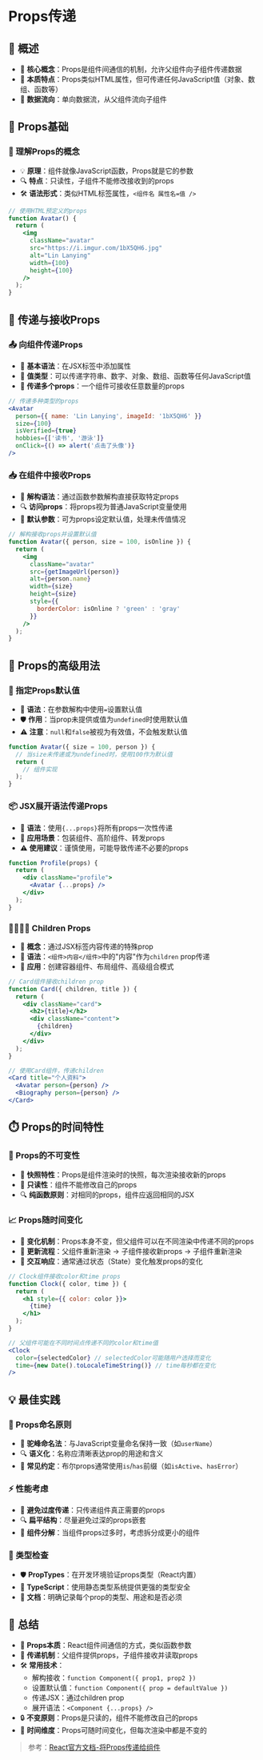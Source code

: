# Props传递

## 🌟 概述
- 🎯 **核心概念**：Props是组件间通信的机制，允许父组件向子组件传递数据
- 🧩 **本质特点**：Props类似HTML属性，但可传递任何JavaScript值（对象、数组、函数等）
- 🔄 **数据流向**：单向数据流，从父组件流向子组件

## 📝 Props基础

### 🧠 理解Props的概念
- 💡 **原理**：组件就像JavaScript函数，Props就是它的参数
- 🔍 **特点**：只读性，子组件不能修改接收到的props
- 🛠️ **语法形式**：类似HTML标签属性，`<组件名 属性名=值 />`

```jsx
// 使用HTML预定义的props
function Avatar() {
  return (
    <img
      className="avatar"
      src="https://i.imgur.com/1bX5QH6.jpg"
      alt="Lin Lanying"
      width={100}
      height={100}
    />
  );
}
```

## 🔄 传递与接收Props

### 📤 向组件传递Props
- 📝 **基本语法**：在JSX标签中添加属性
- 🧰 **值类型**：可以传递字符串、数字、对象、数组、函数等任何JavaScript值
- 🔢 **传递多个props**：一个组件可接收任意数量的props

```jsx
// 传递多种类型的props
<Avatar
  person={{ name: 'Lin Lanying', imageId: '1bX5QH6' }}
  size={100}
  isVerified={true}
  hobbies={['读书', '游泳']}
  onClick={() => alert('点击了头像')}
/>
```

### 📥 在组件中接收Props
- 🧰 **解构语法**：通过函数参数解构直接获取特定props
- 🔍 **访问props**：将props视为普通JavaScript变量使用
- 🎯 **默认参数**：可为props设定默认值，处理未传值情况

```jsx
// 解构接收props并设置默认值
function Avatar({ person, size = 100, isOnline }) {
  return (
    <img
      className="avatar"
      src={getImageUrl(person)}
      alt={person.name}
      width={size}
      height={size}
      style={{
        borderColor: isOnline ? 'green' : 'gray'
      }}
    />
  );
}
```

## 🧩 Props的高级用法

### 🔄 指定Props默认值
- 📝 **语法**：在参数解构中使用`=`设置默认值
- 🛡️ **作用**：当prop未提供或值为`undefined`时使用默认值
- ⚠️ **注意**：`null`和`false`被视为有效值，不会触发默认值

```jsx
function Avatar({ size = 100, person }) {
  // 当size未传递或为undefined时，使用100作为默认值
  return (
    // 组件实现
  );
}
```

### 📦 JSX展开语法传递Props
- 🔄 **语法**：使用`{...props}`将所有props一次性传递
- 🎯 **应用场景**：包装组件、高阶组件、转发props
- ⚠️ **使用建议**：谨慎使用，可能导致传递不必要的props

```jsx
function Profile(props) {
  return (
    <div className="profile">
      <Avatar {...props} />
    </div>
  );
}
```

### 👨‍👩‍👧‍👦 Children Props
- 🧩 **概念**：通过JSX标签内容传递的特殊prop
- 📝 **语法**：`<组件>内容</组件>`中的"内容"作为`children` prop传递
- 🎯 **应用**：创建容器组件、布局组件、高级组合模式

```jsx
// Card组件接收children prop
function Card({ children, title }) {
  return (
    <div className="card">
      <h2>{title}</h2>
      <div className="content">
        {children}
      </div>
    </div>
  );
}

// 使用Card组件，传递children
<Card title="个人资料">
  <Avatar person={person} />
  <Biography person={person} />
</Card>
```

## ⏱️ Props的时间特性

### 🔄 Props的不可变性
- 📸 **快照特性**：Props是组件渲染时的快照，每次渲染接收新的props
- 🛑 **只读性**：组件不能修改自己的props
- 🔍 **纯函数原则**：对相同的props，组件应返回相同的JSX

### 📈 Props随时间变化
- 🧠 **变化机制**：Props本身不变，但父组件可以在不同渲染中传递不同的props
- 🔄 **更新流程**：父组件重新渲染 → 子组件接收新props → 子组件重新渲染
- 🎯 **交互响应**：通常通过状态（State）变化触发props的变化

```jsx
// Clock组件接收color和time props
function Clock({ color, time }) {
  return (
    <h1 style={{ color: color }}>
      {time}
    </h1>
  );
}

// 父组件可能在不同时间点传递不同的color和time值
<Clock 
  color={selectedColor} // selectedColor可能随用户选择而变化
  time={new Date().toLocaleTimeString()} // time每秒都在变化
/>
```

## 💡 最佳实践

### 🎯 Props命名原则
- 🧩 **驼峰命名法**：与JavaScript变量命名保持一致（如`userName`）
- 🔍 **语义化**：名称应清晰表达prop的用途和含义
- 🧠 **常见约定**：布尔props通常使用`is`/`has`前缀（如`isActive`、`hasError`）

### ⚡ 性能考虑
- 🚫 **避免过度传递**：只传递组件真正需要的props
- 🔍 **扁平结构**：尽量避免过深的props嵌套
- 🧩 **组件分解**：当组件props过多时，考虑拆分成更小的组件

### 🔧 类型检查
- 🛡️ **PropTypes**：在开发环境验证props类型（React内置）
- 📝 **TypeScript**：使用静态类型系统提供更强的类型安全
- 📄 **文档**：明确记录每个prop的类型、用途和是否必须

## 📝 总结
- 🔄 **Props本质**：React组件间通信的方式，类似函数参数
- 🧩 **传递机制**：父组件提供props，子组件接收并读取props
- 🛠️ **常用技术**：
  - 解构接收：`function Component({ prop1, prop2 })`
  - 设置默认值：`function Component({ prop = defaultValue })`
  - 传递JSX：通过children prop
  - 展开语法：`<Component {...props} />`
- 🔒 **不变原则**：Props是只读的，组件不能修改自己的props
- 🎯 **时间维度**：Props可随时间变化，但每次渲染中都是不变的

> 参考：[React官方文档-将Props传递给组件](https://zh-hans.react.dev/learn/passing-props-to-a-component) 